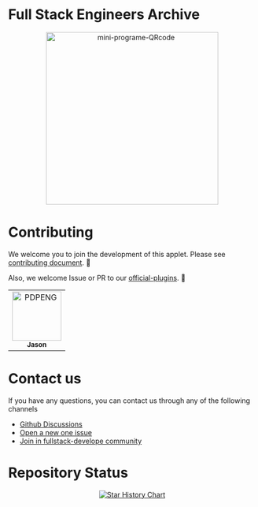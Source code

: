 # Full Stack Engineers Archive

<div align="center">
  <img src="https://user-images.githubusercontent.com/86602255/169729717-13c3c778-3de1-48ff-9933-ae07523a140e.jpg" width="350" alt="mini-programe-QRcode">
</div>

# Contributing

We welcome you to join the development of this applet. Please see [contributing document](https://github.com/appletdevelop/full-stack/tree/main/docs/CONTRIBUTING.md). 🤗

Also, we welcome Issue or PR to our [official-plugins](https://github.com/appletdevelop). 🐛

<!-- readme: collaborators,contributors -start -->
<table>
<tr>
    <td align="center">
        <a href="https://github.com/PDPENG">
            <img src="https://avatars.githubusercontent.com/u/86602255?v=4" width="100;" alt="PDPENG"/>
            <br />
            <sub><b>Jason</b></sub>
        </a>
    </td></tr>
</table>
<!-- readme: collaborators,contributors -end -->

# Contact us

If you have any questions, you can contact us through any of the following channels

- [Github Discussions](https://github.com/appletdevelop/full-stack/discussions)
- [Open a new one issue](https://github.com/appletdevelop/full-stack/issues)
- [Join in fullstack-develope community](https://gitter.im/fullstack-develope/community)

# Repository Status

<div align="center">
  <a href="https://pdpeng.github.io">
    <img src="https://api.star-history.com/svg?repos=appletdevelop/full-stack&type=Date" alt="Star History Chart">
  </a>
</div>